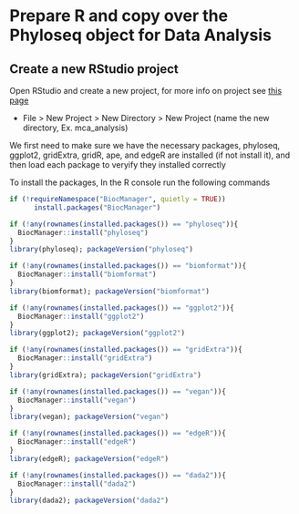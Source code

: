 # Prepare R and copy over the Phyloseq object for Data Analysis

## Create a new RStudio project

Open RStudio and create a new project, for more info on project see [this page](<https://support.rstudio.com/hc/en-us/articles/200526207-Using-Projects>)

* File > New Project > New Directory > New Project (name the new directory, Ex. mca_analysis)

We first need to make sure we have the necessary packages, phyloseq, ggplot2, gridExtra, gridR, ape, and edgeR are installed (if not install it), and then load each package to veryify they installed correctly

To install the packages, In the R console run the following commands

```r
if (!requireNamespace("BiocManager", quietly = TRUE))
      install.packages("BiocManager")

if (!any(rownames(installed.packages()) == "phyloseq")){
  BiocManager::install("phyloseq")
}
library(phyloseq); packageVersion("phyloseq")

if (!any(rownames(installed.packages()) == "biomformat")){
  BiocManager::install("biomformat")
}
library(biomformat); packageVersion("biomformat")

if (!any(rownames(installed.packages()) == "ggplot2")){
  BiocManager::install("ggplot2")
}
library(ggplot2); packageVersion("ggplot2")

if (!any(rownames(installed.packages()) == "gridExtra")){
  BiocManager::install("gridExtra")
}
library(gridExtra); packageVersion("gridExtra")

if (!any(rownames(installed.packages()) == "vegan")){
  BiocManager::install("vegan")
}
library(vegan); packageVersion("vegan")

if (!any(rownames(installed.packages()) == "edgeR")){
  BiocManager::install("edgeR")
}
library(edgeR); packageVersion("edgeR")

if (!any(rownames(installed.packages()) == "dada2")){
  BiocManager::install("dada2")
}
library(dada2); packageVersion("dada2")
```

<!-- ### Download the template Markdown workshop document and open it

In the R console run the following command

```r
download.file("https://raw.githubusercontent.com/ucdavis-bioinformatics-training/2019_September_UCD_Microbial_Community_Analysis_Workshop/master/MCA_Workshop_R/phyloseq.Rmd", "MCA_phyloseq.Rmd")
```

### Download the data file for the workshop document and preview/open it


```r
download.file("https://raw.githubusercontent.com/ucdavis-bioinformatics-training/2019_September_UCD_Microbial_Community_Analysis_Workshop/master/MCA_Workshop_R/16sV3V5.biom", "16sV3V5.biom")
```

### Edit the file YAML portion

The top YAML (YAML ain't markup language) portion of the doc tells RStudio how to parse the document.

<pre><code>---
title: "Microbial Community Analysis in R"
author: your_name
date: current_date
output:
    html_notebook: default
    html_document: default
---</code></pre> -->
